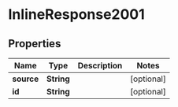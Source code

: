 
# InlineResponse2001

## Properties
Name | Type | Description | Notes
------------ | ------------- | ------------- | -------------
**source** | **String** |  |  [optional]
**id** | **String** |  |  [optional]



